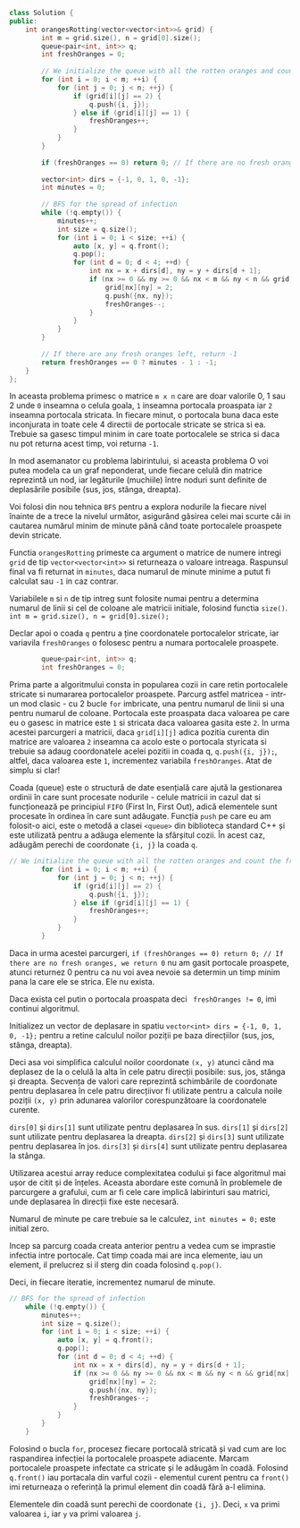 ```cpp
class Solution {
public:
    int orangesRotting(vector<vector<int>>& grid) {
        int m = grid.size(), n = grid[0].size();
        queue<pair<int, int>> q;
        int freshOranges = 0;
        
        // We initialize the queue with all the rotten oranges and count the fresh oranges
        for (int i = 0; i < m; ++i) {
            for (int j = 0; j < n; ++j) {
                if (grid[i][j] == 2) {
                    q.push({i, j});
                } else if (grid[i][j] == 1) {
                    freshOranges++;
                }
            }
        }
        
        if (freshOranges == 0) return 0; // If there are no fresh oranges, we return 0
        
        vector<int> dirs = {-1, 0, 1, 0, -1};
        int minutes = 0;
        
        // BFS for the spread of infection
        while (!q.empty()) {
            minutes++;
            int size = q.size();
            for (int i = 0; i < size; ++i) {
                auto [x, y] = q.front();
                q.pop();
                for (int d = 0; d < 4; ++d) {
                    int nx = x + dirs[d], ny = y + dirs[d + 1];
                    if (nx >= 0 && ny >= 0 && nx < m && ny < n && grid[nx][ny] == 1) {
                        grid[nx][ny] = 2;
                        q.push({nx, ny});
                        freshOranges--;
                    }
                }
            }
        }
        
        // If there are any fresh oranges left, return -1
        return freshOranges == 0 ? minutes - 1 : -1;
    }
};

```

In aceasta problema primesc o matrice `m x n` care are doar valorile 0, 1 sau 2 unde `0` inseamna o celula goala, `1` inseamna portocala proaspata iar `2` inseamna portocala stricata. In fiecare minut, o portocala buna daca este inconjurata in toate cele 4 directii de portocale stricate se strica si ea.
Trebuie sa gasesc timpul minim in care toate portocalele se strica si daca nu pot returna acest timp, voi returna `-1`.

In mod asemanator cu problema labirintului, si aceasta problema O voi putea modela ca un graf neponderat, unde fiecare celulă din matrice reprezintă un nod, iar legăturile (muchiile) între noduri sunt definite de deplasările posibile (sus, jos, stânga, dreapta).

Voi folosi din nou tehnica `BFS` pentru a explora nodurile la fiecare nivel înainte de a trece la nivelul următor, asigurând găsirea celei mai scurte căi in cautarea numărul minim de minute până când toate portocalele proaspete devin stricate.

Functia `orangesRotting` primeste ca argument o matrice de numere intregi `grid` de tip `vector<vector<int>>` si returneaza o valoare intreaga.
Raspunsul final va fi returnat in `minutes`, daca numarul de minute minime a putut fi calculat sau `-1` in caz contrar.

Variabilele `m` si `n` de tip intreg sunt folosite numai pentru a determina numarul de linii si cel de coloane ale matricii initiale, folosind functia `size()`.
`int m = grid.size(), n = grid[0].size();`

Declar apoi o coada `q` pentru a ține coordonatele portocalelor stricate, iar variavila `freshOranges` o folosesc pentru a numara portocalele proaspete.
```cpp
        queue<pair<int, int>> q;
        int freshOranges = 0;
```
Prima parte a algoritmului consta in popularea cozii in care retin portocalele stricate si numararea portocalelor proaspete.
Parcurg astfel matricea - intr-un mod clasic - cu 2 bucle `for` imbricate, una pentru numarul de linii si una pentru numarul de coloane.
Portocala este proaspata daca valoarea pe care eu o gasesc in matrice este `1` si stricata daca valoarea gasita este `2`.
In urma acestei parcurgeri a matricii, daca `grid[i][j]` adica pozitia curenta din matrice are valoarea `2` inseamna ca acolo este o portocala styricata si trebuie sa adaug coordonatele acelei pozitii in coada q, `q.push({i, j});`, altfel, daca valoarea este `1`, incrementez variabila `freshOranges`. Atat de simplu si clar!

Coada (queue) este o structură de date esențială care ajută la gestionarea ordinii în care sunt procesate nodurile - celule matricii in cazul dat si funcționează pe principiul `FIFO` (First In, First Out), adică elementele sunt procesate în ordinea în care sunt adăugate.
Funcția `push` pe care eu am folosit-o aici, este o metodă a clasei `<queue>` din biblioteca standard C++ și este utilizată pentru a adăuga elemente la sfârșitul cozii. În acest caz, adăugăm perechi de coordonate `{i, j}` la coada `q`.

```cpp
// We initialize the queue with all the rotten oranges and count the fresh oranges
        for (int i = 0; i < m; ++i) {
            for (int j = 0; j < n; ++j) {
                if (grid[i][j] == 2) {
                    q.push({i, j});
                } else if (grid[i][j] == 1) {
                    freshOranges++;
                }
            }
        }
```

Daca in urma acestei parcurgeri, `if (freshOranges == 0) return 0; // If there are no fresh oranges, we return 0` nu am gasit portocale proaspete, atunci returnez 0 pentru ca nu voi avea nevoie sa determin un timp minim pana la care ele se strica. Ele nu exista.

Daca exista cel putin o portocala proaspata deci ` freshOranges != 0`, imi continui algoritmul.

Initializez un vector de deplasare in spatiu `vector<int> dirs = {-1, 0, 1, 0, -1};` pentru a retine calculul noilor poziții pe baza direcțiilor (sus, jos, stânga, dreapta).

Deci asa voi simplifica calculul noilor coordonate `(x, y)` atunci când ma deplasez de la o celulă la alta în cele patru direcții posibile: sus, jos, stânga și dreapta. Secvența de valori care reprezintă schimbările de coordonate pentru deplasarea în cele patru direcțiivor fi utilizate pentru a calcula noile poziții `(x, y)` prin adunarea valorilor corespunzătoare la coordonatele curente.

`dirs[0]` și `dirs[1]` sunt utilizate pentru deplasarea în sus.
`dirs[1]` și `dirs[2]` sunt utilizate pentru deplasarea la dreapta.
`dirs[2]` și `dirs[3]` sunt utilizate pentru deplasarea în jos.
`dirs[3]` și `dirs[4]` sunt utilizate pentru deplasarea la stânga.

Utilizarea acestui array reduce complexitatea codului și face algoritmul mai ușor de citit și de înțeles. Aceasta abordare este comună în problemele de parcurgere a grafului, cum ar fi cele care implică labirinturi sau matrici, unde deplasarea în direcții fixe este necesară.

Numarul de minute pe care trebuie sa le calculez, `int minutes = 0;` este initial zero.

Incep sa parcurg coada creata anterior pentru a vedea cum se imprastie infectia intre portocale.
Cat timp coada mai are inca elemente, iau un element, il prelucrez si il sterg din coada folosind `q.pop()`.

Deci, in fiecare iteratie, incrementez numarul de minute.

```cpp 
// BFS for the spread of infection
    while (!q.empty()) {
        minutes++;
        int size = q.size();
        for (int i = 0; i < size; ++i) {
            auto [x, y] = q.front();
            q.pop();
            for (int d = 0; d < 4; ++d) {
                int nx = x + dirs[d], ny = y + dirs[d + 1];
                if (nx >= 0 && ny >= 0 && nx < m && ny < n && grid[nx][ny] == 1) {
                    grid[nx][ny] = 2;
                    q.push({nx, ny});
                    freshOranges--;
                }
            }
        }
    }

```

Folosind o bucla `for`, procesez fiecare portocală stricată și vad cum are loc raspandirea infecției la portocalele proaspete adiacente.
Marcam portocalele proaspete infectate ca stricate și le adăugăm în coadă.
Folosind `q.front()` iau portacala din varful cozii - elementul curent pentru ca `front()` imi returneaza o referință la primul element din coadă fără a-l elimina.

Elementele din coadă sunt perechi de coordonate `{i, j}`. Deci, `x` va primi valoarea `i`, iar `y` va primi valoarea `j`.

